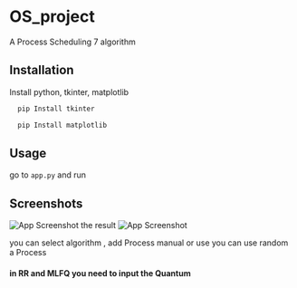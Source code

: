 
# OS_project

A Process Scheduling 7 algorithm




## Installation

Install python, tkinter, matplotlib

```bash
  pip Install tkinter
```
```bash
  pip Install matplotlib
```
    
## Usage
go to ```app.py``` and run 




## Screenshots

![App Screenshot](https://github.com/user-attachments/assets/9b23b06b-635b-4760-a57a-bcbda88323d4)
the result
![App Screenshot](https://github.com/user-attachments/assets/9ea96c59-c8cf-4870-8883-33eb660a6af1)

you can select algorithm , add Process manual or use you can use random a Process
#### in RR and MLFQ you need to input the Quantum 



